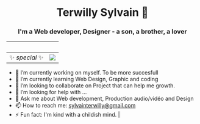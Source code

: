 <h1 align ="center">Terwilly Sylvain 👋</h1>
<h3 align ="center">I'm a Web developer, Designer - a son, a brother, a lover</h3>

&nbsp; | &nbsp;
|----|-----|
✨ _special_ ✨ |![](https://media.licdn.com/dms/image/C5603AQEXVTYlvv-jAA/profile-displayphoto-shrink_800_800/0/1570554277870?e=1682553600&v=beta&t=pV9p076APJu8jI5nPJ8ryws40JUeOOyqWGq0xJSdBxI)|
- 🔭 I’m currently working on myself. To be more succesfull 
- 🌱 I’m currently learning Web Design, Graphic and coding
- 👯 I’m looking to collaborate on Project that can help me growth.
- 🤔 I’m looking for help with ...
- 💬 Ask me about Web development, Production audio/vidéo and Design
- 📫 How to reach me: sylvainterwilly@gmail.com
- ⚡ Fun fact: I'm kind with a childish mind. | 
